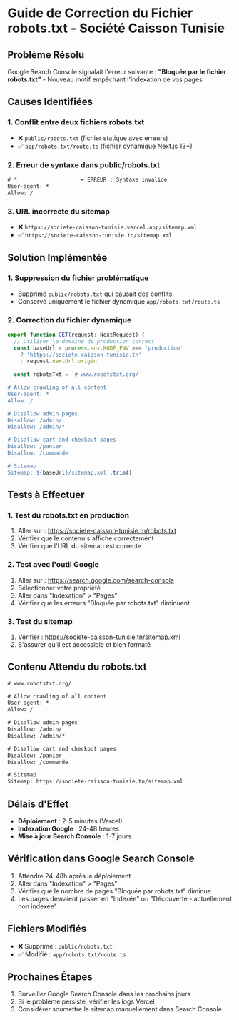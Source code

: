 # Guide de Correction du Fichier robots.txt - Société Caisson Tunisie

## Problème Résolu

Google Search Console signalait l'erreur suivante :
**"Bloquée par le fichier robots.txt"** - Nouveau motif empêchant l'indexation de vos pages

## Causes Identifiées

### 1. Conflit entre deux fichiers robots.txt
- ❌ `public/robots.txt` (fichier statique avec erreurs)
- ✅ `app/robots.txt/route.ts` (fichier dynamique Next.js 13+)

### 2. Erreur de syntaxe dans public/robots.txt
```txt
# *                    ← ERREUR : Syntaxe invalide
User-agent: *
Allow: /
```

### 3. URL incorrecte du sitemap
- ❌ `https://societe-caisson-tunisie.vercel.app/sitemap.xml`
- ✅ `https://societe-caisson-tunisie.tn/sitemap.xml`

## Solution Implémentée

### 1. Suppression du fichier problématique
- Supprimé `public/robots.txt` qui causait des conflits
- Conservé uniquement le fichier dynamique `app/robots.txt/route.ts`

### 2. Correction du fichier dynamique
```typescript
export function GET(request: NextRequest) {
  // Utiliser le domaine de production correct
  const baseUrl = process.env.NODE_ENV === 'production' 
    ? 'https://societe-caisson-tunisie.tn' 
    : request.nextUrl.origin
  
  const robotsTxt = `# www.robotstxt.org/

# Allow crawling of all content
User-agent: *
Allow: /

# Disallow admin pages
Disallow: /admin/
Disallow: /admin/*

# Disallow cart and checkout pages
Disallow: /panier
Disallow: /commande

# Sitemap
Sitemap: ${baseUrl}/sitemap.xml`.trim()
```

## Tests à Effectuer

### 1. Test du robots.txt en production
1. Aller sur : https://societe-caisson-tunisie.tn/robots.txt
2. Vérifier que le contenu s'affiche correctement
3. Vérifier que l'URL du sitemap est correcte

### 2. Test avec l'outil Google
1. Aller sur : https://search.google.com/search-console
2. Sélectionner votre propriété
3. Aller dans "Indexation" > "Pages"
4. Vérifier que les erreurs "Bloquée par robots.txt" diminuent

### 3. Test du sitemap
1. Vérifier : https://societe-caisson-tunisie.tn/sitemap.xml
2. S'assurer qu'il est accessible et bien formaté

## Contenu Attendu du robots.txt

```txt
# www.robotstxt.org/

# Allow crawling of all content
User-agent: *
Allow: /

# Disallow admin pages
Disallow: /admin/
Disallow: /admin/*

# Disallow cart and checkout pages
Disallow: /panier
Disallow: /commande

# Sitemap
Sitemap: https://societe-caisson-tunisie.tn/sitemap.xml
```

## Délais d'Effet

- **Déploiement** : 2-5 minutes (Vercel)
- **Indexation Google** : 24-48 heures
- **Mise à jour Search Console** : 1-7 jours

## Vérification dans Google Search Console

1. Attendre 24-48h après le déploiement
2. Aller dans "Indexation" > "Pages"
3. Vérifier que le nombre de pages "Bloquée par robots.txt" diminue
4. Les pages devraient passer en "Indexée" ou "Découverte - actuellement non indexée"

## Fichiers Modifiés

- ❌ Supprimé : `public/robots.txt`
- ✅ Modifié : `app/robots.txt/route.ts`

## Prochaines Étapes

1. Surveiller Google Search Console dans les prochains jours
2. Si le problème persiste, vérifier les logs Vercel
3. Considérer soumettre le sitemap manuellement dans Search Console
